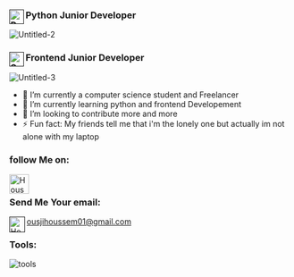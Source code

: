### [<img align="left" alt="Python" width="26px" src="https://github.com/abranhe/programming-languages-logos/blob/master/src/python/python_128x128.png" />]()Python Junior Developer 
![Untitled-2](https://user-images.githubusercontent.com/86334640/125223146-8f93d200-e2cb-11eb-8676-5a6fb851f12f.png)
### [<img align="left" alt="SQL" width="26px" src="https://image.flaticon.com/icons/png/128/841/841364.png" />]() Frontend Junior Developer
![Untitled-3](https://user-images.githubusercontent.com/86334640/125225857-3f6b3e80-e2d0-11eb-868b-837447324d1f.png)

- 🔭 I’m currently a computer science student and Freelancer
- 🌱 I’m currently learning python and frontend Developement
- 👯 I’m looking to contribute more and more
- ⚡ Fun fact: My friends tell me that i'm the lonely one but actually im not alone with my laptop

### follow Me on:
[<img align="left" alt="Houssem Ousji | LinkedIn" width="35px" src="https://image.flaticon.com/icons/png/512/174/174857.png" />](https://www.linkedin.com/in/ousji-houssem-601532206/)
<br />
### Send Me Your email:
[<img align="left" alt="Houssem Ousji | Gmail" width="28px" src="https://image.flaticon.com/icons/png/512/888/888853.png" />]()
ousjihoussem01@gmail.com
<br />
### Tools:
![tools](https://user-images.githubusercontent.com/86334640/125228115-7e9b8e80-e2d4-11eb-9a1d-dfe0c0c08b15.png)

<br />
<br />
